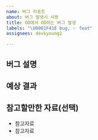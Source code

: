 ```yaml
---
name: 버그 리포트
about: 버그 발생시 사용
title: OO에서 OO하는 버그 발생
labels: "\U0001F41E bug, ✨ feat"
assignees: devkyoung2

---
```


## 버그 설명

<!-- 버그 설명 -->

## 예상 결과

<!-- 예상했던 정상적인 결과 설명 -->

## 참고할만한 자료(선택)

- 참고자료
- 참고자료
